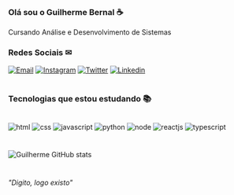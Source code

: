 ### Olá sou o Guilherme Bernal ☕
<p>Cursando Análise e Desenvolvimento de Sistemas 
</p>


### Redes Sociais ✉
[![Email](https://img.shields.io/badge/Gmail-D14836?style=for-the-badge&logo=gmail&logoColor=white)](gmarianobernalc@gmail.com)
[![Instagram](https://img.shields.io/badge/Instagram-E4405F?style=for-the-badge&logo=instagram&logoColor=white)](https://www.instagram.com/guilhermebernal/)
[![Twitter](https://img.shields.io/badge/Twitter-1DA1F2?style=for-the-badge&logo=twitter&logoColor=white)](https://twitter.com/ehhguilherme)
[![Linkedin](https://img.shields.io/badge/LinkedIn-0077B5?style=for-the-badge&logo=linkedin&logoColor=white)](https://twitter.com/ehhguilherme)
#
### Tecnologias que estou estudando 📚

<div style="display: inline_block"><br/>
  <img aling="center" alt="html" src="https://img.shields.io/badge/HTML5-E34F26?style=for-the-badge&logo=html5&logoColor=white"/> 
  <img aling="center" alt="css" src="https://img.shields.io/badge/CSS3-1572B6?style=for-the-badge&logo=css3&logoColor=white"/>
  <img aling="center" alt="javascript" src="https://img.shields.io/badge/JavaScript-F7DF1E?style=for-the-badge&logo=javascript&logoColor=black"/>
  <img aling="center" alt="python" src="https://img.shields.io/badge/Python-14354C?style=for-the-badge&logo=python&logoColor=white"/>
  <img aling="center" alt="node" src="https://img.shields.io/badge/Node.js-43853D?style=for-the-badge&logo=node.js&logoColor=white"/>
  <img aling="center" alt="reactjs" src="https://img.shields.io/badge/HTML-239120?style=for-the-badge&logo=html5&logoColor=white"/>
  <img aling="center" alt="typescript" src="https://img.shields.io/badge/TypeScript-007ACC?style=for-the-badge&logo=typescript&logoColor=white"/>
</div>

#      
![Guilherme GitHub stats](https://github-readme-stats.vercel.app/api?username=guilhermebernalc&show_icons=true&theme=dracula)
#
<p><em>"Digito, logo existo"</em></p>
       
       
       
       
       
       
       
       
  




